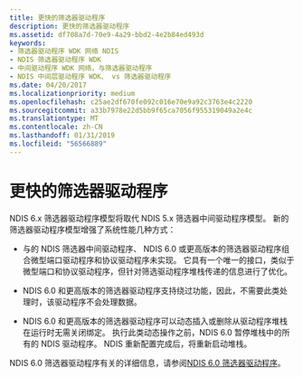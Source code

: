 ```yaml
---
title: 更快的筛选器驱动程序
description: 更快的筛选器驱动程序
ms.assetid: df708a7d-70e9-4a29-bbd2-4e2b84ed493d
keywords:
- 筛选器驱动程序 WDK 网络 NDIS
- NDIS 筛选器驱动程序 WDK
- 中间驱动程序 WDK 网络，与筛选器驱动程序
- NDIS 中间层驱动程序 WDK、 vs 筛选器驱动程序
ms.date: 04/20/2017
ms.localizationpriority: medium
ms.openlocfilehash: c25ae2df670fe092c016e70e9a92c3763e4c2220
ms.sourcegitcommit: a33b7978e22d5bb9f65ca7056f955319049a2e4c
ms.translationtype: MT
ms.contentlocale: zh-CN
ms.lasthandoff: 01/31/2019
ms.locfileid: "56566889"
---
```

# <a name="faster-filter-drivers"></a>更快的筛选器驱动程序





NDIS 6.x 筛选器驱动程序模型将取代 NDIS 5.x 筛选器中间驱动程序模型。 新的筛选器驱动程序模型增强了系统性能几种方式：

-   与的 NDIS 筛选器中间驱动程序、 NDIS 6.0 或更高版本的筛选器驱动程序组合微型端口驱动程序和协议驱动程序未实现。 它具有一个唯一的接口，类似于微型端口和协议驱动程序，但针对筛选驱动程序堆栈传递的信息进行了优化。

-   NDIS 6.0 和更高版本的筛选器驱动程序支持绕过功能，因此，不需要此类处理时，该驱动程序不会处理数据。

-   NDIS 6.0 和更高版本的筛选器驱动程序可以动态插入或删除从驱动程序堆栈在运行时无需关闭绑定。 执行此类动态操作之前，NDIS 6.0 暂停堆栈中的所有的 NDIS 驱动程序。 NDIS 重新配置完成后，将重新启动堆栈。

NDIS 6.0 筛选器驱动程序有关的详细信息，请参阅[NDIS 6.0 筛选器驱动程序](ndis-filter-drivers.md)。

 

 





